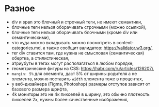 # Разное
- div и span это блочный и строчный теги, не имеют семантики,
- блочные теги нельзя оборачивать строчными (можно ссылкой),
- блочные теги нельзя оборачивать блочными (кроме div или семантическими),
- что куда можно вкладывать можно посмотреть в content-categories.md, а также сообщит валидатор: https://validator.w3.org/,
- тег div ставится там, где нужна не смысловая (семантическая) обертка, а стилистическая,
- атриубуты в тегах могут располагаться в любом порядке,
- геометрические фигуры на CSS: https://habr.com/ru/articles/126207/,
- `margin: 5%` для элемента, даст 5% от ширины родителя а не элемента, можно поставить `width` элемента тоже в процентах,
- у веб-дизайнера (Figma, Photoshop) размеры отступов зависят от базового размера шрифта,
- 4k мониторы это не 4к пикселей в ширину, это обычно плотность пикселей 2x, нужны более качественные изображения,
